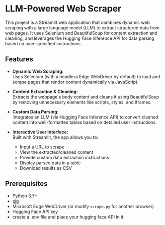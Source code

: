 # LLM-Powered Web Scraper

This project is a Streamlit web application that combines dynamic web scraping with a large language model (LLM) to extract structured data from web pages. It uses Selenium and BeautifulSoup for content extraction and cleaning, and leverages the Hugging Face Inference API for data parsing based on user-specified instructions.

## Features

- **Dynamic Web Scraping:**  
  Uses Selenium (with a headless Edge WebDriver by default) to load and scrape pages that render content dynamically via JavaScript.

- **Content Extraction & Cleaning:**  
  Extracts the webpage's body content and cleans it using BeautifulSoup by removing unnecessary elements like scripts, styles, and iframes.

- **Custom Data Parsing:**  
  Integrates an LLM (via Hugging Face Inference API) to convert cleaned content into well-formatted tables based on detailed user instructions.

- **Interactive User Interface:**  
  Built with Streamlit, the app allows you to:
  - Input a URL to scrape
  - View the extracted/cleaned content
  - Provide custom data extraction instructions
  - Display parsed data in a table
  - Download results as CSV

## Prerequisites

- Python 3.7+
- [pip](https://pip.pypa.io/)
- Microsoft Edge WebDriver (or modify `scrape.py` for another browser)
- Hugging Face API key
- create a .env file and place your hugging face API in it.

